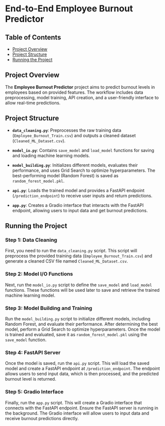# End-to-End Employee Burnout Predictor

## Table of Contents
- [Project Overview](#project-overview)
- [Project Structure](#project-structure)
- [Running the Project](#running-the-project)

## Project Overview
The **Employee Burnout Predictor** project aims to predict burnout levels in employees based on provided features. The workflow includes data preprocessing, model training, API creation, and a user-friendly interface to allow real-time predictions.

## Project Structure
- **`data_cleaning.py`**: Preprocesses the raw training data (`Employee_Burnout_Train.csv`) and outputs a cleaned dataset (`Cleaned_ML_Dataset.csv`).
  
- **`model_io.py`**: Contains `save_model` and `load_model` functions for saving and loading machine learning models.

- **`model_building.py`**: Initializes different models, evaluates their performance, and uses Grid Search to optimize hyperparameters. The best-performing model (Random Forest) is saved as `random_forest_model.pkl`.

- **`api.py`**: Loads the trained model and provides a FastAPI endpoint (`/prediction_endpoint`) to receive user inputs and return predictions.

- **`app.py`**: Creates a Gradio interface that interacts with the FastAPI endpoint, allowing users to input data and get burnout predictions.

## Running the Project

### Step 1: Data Cleaning
First, you need to run the `data_cleaning.py` script. This script will preprocess the provided training data (`Employee_Burnout_Train.csv`) and generate a cleaned CSV file named `Cleaned_ML_Dataset.csv`.

### Step 2: Model I/O Functions
Next, run the `model_io.py` script to define the `save_model` and `load_model` functions. These functions will be used later to save and retrieve the trained machine learning model.

### Step 3: Model Building and Training
Run the `model_building.py` script to initialize different models, including Random Forest, and evaluate their performance. After determining the best model, perform a Grid Search to optimize hyperparameters. Once the model is trained and evaluated, save it as `random_forest_model.pkl` using the `save_model` function.

### Step 4: FastAPI Server
Once the model is saved, run the `api.py` script. This will load the saved model and create a FastAPI endpoint at `/prediction_endpoint`. The endpoint allows users to send input data, which is then processed, and the predicted burnout level is returned.

### Step 5: Gradio Interface
Finally, run the `app.py` script. This will create a Gradio interface that connects with the FastAPI endpoint. Ensure the FastAPI server is running in the background. The Gradio interface will allow users to input data and receive burnout predictions directly.
